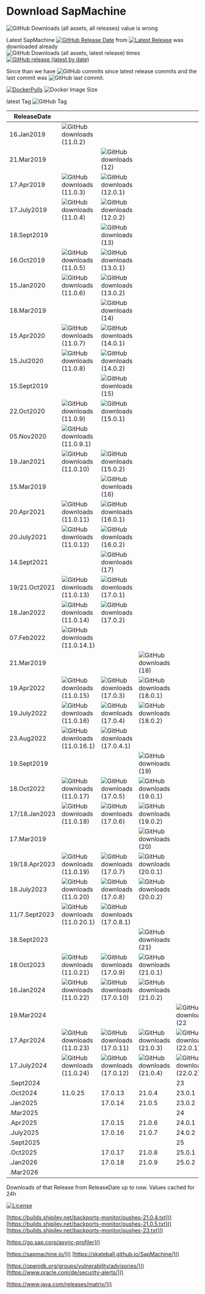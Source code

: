 # Download SapMachine

![GitHub Downloads (all assets, all releases)](https://img.shields.io/github/downloads/sap/sapmachine/total?cacheSeconds=90000) value is wrong

Latest SapMachine [![GitHub Release Date](https://img.shields.io/github/release-date/sap/sapmachine?cacheSeconds=90000)](https://github.com/sap/sapmachine/releases/latest) from  [![Latest Release](https://img.shields.io/github/release/sap/sapmachine.svg?cacheSeconds=90000)](https://github.com/sap/sapmachine/releases/latest) was downloaded already  
![GitHub Downloads (all assets, latest release)](https://img.shields.io/github/downloads/sap/sapmachine/latest/total?cacheSeconds=90000) times
[![GitHub release (latest by date)](https://img.shields.io/github/downloads/sap/sapmachine/latest/total?label=Downloads%20of%20Latest%20Release&cacheSeconds=90000)](https://sap.github.io/SapMachine/#download) 

Since than we have ![GitHub commits since latest release](https://img.shields.io/github/commits-since/sap/sapmachine/latest) commits and the last commit was ![GitHub last commit](https://img.shields.io/github/last-commit/sap/sapmachine).

[![DockerPulls](https://img.shields.io/docker/pulls/_/sapmachine?label=Docker%20Image%20Pulls&cacheSeconds=90000)](https://hub.docker.com/_/sapmachine)
![Docker Image Size](https://img.shields.io/docker/image-size/_/sapmachine?label=Docker%20Image%20Size&cacheSeconds=90000)



latest Tag ![GitHub Tag](https://img.shields.io/github/v/tag/sap/sapmachine?cacheSeconds=90000)



| ReleaseDate |         |         |         |         |         |         |
|-------------|---------|---------|---------|---------|---------|---------|
| 16.Jan2019  | ![GitHub downloads (11.0.2)](https://img.shields.io/github/downloads/sap/sapmachine/sapmachine-11.0.2/total?label=11.0.2&color=white&cacheSeconds=90000)   |         |         |         |         |         |
| 21.Mar2019  |         | ![GitHub downloads (12)](https://img.shields.io/github/downloads/sap/sapmachine/sapmachine-12/total?label=12&color=white&cacheSeconds=90000)  |         |         |         |         |
| 17.Apr2019  | ![GitHub downloads (11.0.3)](https://img.shields.io/github/downloads/sap/sapmachine/sapmachine-11.0.3/total?label=11.0.3&color=darkgreen&cacheSeconds=90000)   | ![GitHub downloads (12.0.1)](https://img.shields.io/github/downloads/sap/sapmachine/sapmachine-12.0.1/total?label=12.0.1&color=yellow&cacheSeconds=90000) |         |         |         |         |
| 17.July2019 | ![GitHub downloads (11.0.4)](https://img.shields.io/github/downloads/sap/sapmachine/sapmachine-11.0.4/total?label=11.0.4&color=darkgreen&cacheSeconds=90000)   | ![GitHub downloads (12.0.2)](https://img.shields.io/github/downloads/sap/sapmachine/sapmachine-12.0.2/total?label=12.0.2&color=yellow&cacheSeconds=90000) |         |         |         |         |
| 18.Sept2019 |         | ![GitHub downloads (13)](https://img.shields.io/github/downloads/sap/sapmachine/sapmachine-13/total?label=13&color=white&cacheSeconds=90000) |         |         |         |         |
| 16.Oct2019  | ![GitHub downloads (11.0.5)](https://img.shields.io/github/downloads/sap/sapmachine/sapmachine-11.0.5/total?label=11.0.5&color=darkgreen&cacheSeconds=90000)   | ![GitHub downloads (13.0.1)](https://img.shields.io/github/downloads/sap/sapmachine/sapmachine-13.0.1/total?label=13.0.1&color=yellow&cacheSeconds=90000) |         |         |         |         |
| 15.Jan2020  | ![GitHub downloads (11.0.6)](https://img.shields.io/github/downloads/sap/sapmachine/sapmachine-11.0.6/total?label=11.0.6&color=darkgreen&cacheSeconds=90000)   | ![GitHub downloads (13.0.2)](https://img.shields.io/github/downloads/sap/sapmachine/sapmachine-13.0.2/total?label=13.0.2&color=yellow&cacheSeconds=90000) |         |         |         |         |
| 18.Mar2019  |         | ![GitHub downloads (14)](https://img.shields.io/github/downloads/sap/sapmachine/sapmachine-14/total?label=14&color=white&cacheSeconds=90000)  |         |         |         |         |
| 15.Apr2020  | ![GitHub downloads (11.0.7)](https://img.shields.io/github/downloads/sap/sapmachine/sapmachine-11.0.7/total?label=11.0.7&color=darkgreen&cacheSeconds=90000)   | ![GitHub downloads (14.0.1)](https://img.shields.io/github/downloads/sap/sapmachine/sapmachine-14.0.1/total?label=14.0.1&color=yellow&cacheSeconds=90000) |         |         |         |         |
| 15.Jul2020  | ![GitHub downloads (11.0.8)](https://img.shields.io/github/downloads/sap/sapmachine/sapmachine-11.0.8/total?label=11.0.8&color=darkgreen&cacheSeconds=90000)   | ![GitHub downloads (14.0.2)](https://img.shields.io/github/downloads/sap/sapmachine/sapmachine-14.0.2/total?label=14.0.2&color=yellow&cacheSeconds=90000) |         |         |         |         |
| 15.Sept2019 |         | ![GitHub downloads (15)](https://img.shields.io/github/downloads/sap/sapmachine/sapmachine-15/total?label=15&color=white&cacheSeconds=90000) |         |         |         |         |
| 22.Oct2020  | ![GitHub downloads (11.0.9)](https://img.shields.io/github/downloads/sap/sapmachine/sapmachine-11.0.9/total?label=11.0.9&color=white&cacheSeconds=90000)   | ![GitHub downloads (15.0.1)](https://img.shields.io/github/downloads/sap/sapmachine/sapmachine-15.0.1/total?label=15.0.1&color=yellow&cacheSeconds=90000) |         |         |         |         |
| 05.Nov2020  | ![GitHub downloads (11.0.9.1)](https://img.shields.io/github/downloads/sap/sapmachine/sapmachine-11.0.9.1/total?label=11.0.9.1&color=darkgreen&cacheSeconds=90000)  |         |         |         |         |         |
| 19.Jan2021  | ![GitHub downloads (11.0.10)](https://img.shields.io/github/downloads/sap/sapmachine/sapmachine-11.0.10/total?label=11.0.10&color=darkgreen&cacheSeconds=90000) | ![GitHub downloads (15.0.2)](https://img.shields.io/github/downloads/sap/sapmachine/sapmachine-15.0.2/total?label=15.0.2&color=yellow&cacheSeconds=90000) |         |         |         |         |
| 15.Mar2019  |         | ![GitHub downloads (16)](https://img.shields.io/github/downloads/sap/sapmachine/sapmachine-16/total?label=16&color=white&cacheSeconds=90000)  |         |         |         |         |
| 20.Apr2021  | ![GitHub downloads (11.0.11)](https://img.shields.io/github/downloads/sap/sapmachine/sapmachine-11.0.11/total?label=11.0.11&color=darkgreen&cacheSeconds=90000) | ![GitHub downloads (16.0.1)](https://img.shields.io/github/downloads/sap/sapmachine/sapmachine-16.0.1/total?label=16.0.1&color=yellow&cacheSeconds=90000) |         |         |         |         |
| 20.July2021 | ![GitHub downloads (11.0.12)](https://img.shields.io/github/downloads/sap/sapmachine/sapmachine-11.0.12/total?label=11.0.12&color=darkgreen&cacheSeconds=90000) | ![GitHub downloads (16.0.2)](https://img.shields.io/github/downloads/sap/sapmachine/sapmachine-16.0.2/total?label=16.0.2&color=yellow&cacheSeconds=90000) |         |         |         |         |
| 14.Sept2021 |         | ![GitHub downloads (17)](https://img.shields.io/github/downloads/sap/sapmachine/sapmachine-17/total?label=17&color=white&cacheSeconds=90000)  |         |         |         |         |
| 19/21.Oct2021  | ![GitHub downloads (11.0.13)](https://img.shields.io/github/downloads/sap/sapmachine/sapmachine-11.0.13/total?label=11.0.13&color=darkgreen&cacheSeconds=90000) | ![GitHub downloads (17.0.1)](https://img.shields.io/github/downloads/sap/sapmachine/sapmachine-17.0.1/total?label=17.0.1&color=darkgreen&cacheSeconds=90000)  |         |         |         |         |
| 18.Jan2022  | ![GitHub downloads (11.0.14)](https://img.shields.io/github/downloads/sap/sapmachine/sapmachine-11.0.14/total?label=11.0.14&color=white&cacheSeconds=90000) | ![GitHub downloads (17.0.2)](https://img.shields.io/github/downloads/sap/sapmachine/sapmachine-17.0.2/total?label=17.0.2&color=darkgreen&cacheSeconds=90000)  |         |         |         |         |
| 07.Feb2022  | ![GitHub downloads (11.0.14.1)](https://img.shields.io/github/downloads/sap/sapmachine/sapmachine-11.0.14.1/total?label=11.0.14.1&color=darkgreen&cacheSeconds=90000)  |         |         |         |         |         |
| 21.Mar2019  |         |         | ![GitHub downloads (18)](https://img.shields.io/github/downloads/sap/sapmachine/sapmachine-18/total?label=18&color=white&cacheSeconds=90000)   |         |         |         |
| 19.Apr2022  | ![GitHub downloads (11.0.15)](https://img.shields.io/github/downloads/sap/sapmachine/sapmachine-11.0.15/total?label=11.0.15&color=darkgreen&cacheSeconds=90000) | ![GitHub downloads (17.0.3)](https://img.shields.io/github/downloads/sap/sapmachine/sapmachine-17.0.3/total?label=17.0.3&color=darkgreen&cacheSeconds=90000)  | ![GitHub downloads (18.0.1)](https://img.shields.io/github/downloads/sap/sapmachine/sapmachine-18.0.1/total?label=18.0.1&color=yellow&cacheSeconds=90000)        |         |         |         |
| 19.July2022 | ![GitHub downloads (11.0.16)](https://img.shields.io/github/downloads/sap/sapmachine/sapmachine-11.0.16/total?label=11.0.16&color=white&cacheSeconds=90000) | ![GitHub downloads (17.0.4)](https://img.shields.io/github/downloads/sap/sapmachine/sapmachine-17.0.4/total?label=17.0.4&color=white&cacheSeconds=90000)  | ![GitHub downloads (18.0.2)](https://img.shields.io/github/downloads/sap/sapmachine/sapmachine-18.0.2/total?label=18.0.2&color=yellow&cacheSeconds=90000)        |         |         |         |
| 23.Aug2022  | ![GitHub downloads (11.0.16.1)](https://img.shields.io/github/downloads/sap/sapmachine/sapmachine-11.0.16.1/total?label=11.0.16.1&color=darkgreen&cacheSeconds=90000)  | ![GitHub downloads (17.0.4.1)](https://img.shields.io/github/downloads/sap/sapmachine/sapmachine-17.0.4.1/total?label=17.0.4.1&color=darkgreen&cacheSeconds=90000) |         |         |         |         |
| 19.Sept2019 |         |         | ![GitHub downloads (19)](https://img.shields.io/github/downloads/sap/sapmachine/sapmachine-19/total?label=19&color=white&cacheSeconds=90000)   |         |         |         |
| 18.Oct2022  | ![GitHub downloads (11.0.17)](https://img.shields.io/github/downloads/sap/sapmachine/sapmachine-11.0.17/total?label=11.0.17&color=darkgreen&cacheSeconds=90000) | ![GitHub downloads (17.0.5)](https://img.shields.io/github/downloads/sap/sapmachine/sapmachine-17.0.5/total?label=17.0.5&color=darkgreen&cacheSeconds=90000)  | ![GitHub downloads (19.0.1)](https://img.shields.io/github/downloads/sap/sapmachine/sapmachine-19.0.1/total?label=19.0.1&color=yellow&cacheSeconds=90000)        |         |         |         |
| 17/18.Jan2023  | ![GitHub downloads (11.0.18)](https://img.shields.io/github/downloads/sap/sapmachine/sapmachine-11.0.18/total?label=11.0.18&color=darkgreen&cacheSeconds=90000) | ![GitHub downloads (17.0.6)](https://img.shields.io/github/downloads/sap/sapmachine/sapmachine-17.0.6/total?label=17.0.6&color=darkgreen&cacheSeconds=90000)  | ![GitHub downloads (19.0.2)](https://img.shields.io/github/downloads/sap/sapmachine/sapmachine-19.0.2/total?label=19.0.2&color=yellow&cacheSeconds=90000)        |         |         |         |
| 17.Mar2019  |         |         | ![GitHub downloads (20)](https://img.shields.io/github/downloads/sap/sapmachine/sapmachine-20/total?label=20&color=white&cacheSeconds=90000)   |         |         |         |
| 19/18.Apr2023  | ![GitHub downloads (11.0.19)](https://img.shields.io/github/downloads/sap/sapmachine/sapmachine-11.0.19/total?label=11.0.19&color=darkgreen&cacheSeconds=90000) | ![GitHub downloads (17.0.7)](https://img.shields.io/github/downloads/sap/sapmachine/sapmachine-17.0.7/total?label=17.0.7&color=darkgreen&cacheSeconds=90000)  | ![GitHub downloads (20.0.1)](https://img.shields.io/github/downloads/sap/sapmachine/sapmachine-20.0.1/total?label=20.0.1&color=yellow&cacheSeconds=90000)       |         |         |         |
| 18.July2023 | ![GitHub downloads (11.0.20)](https://img.shields.io/github/downloads/sap/sapmachine/sapmachine-11.0.20/total?label=11.0.20&color=darkgreen&cacheSeconds=90000) | ![GitHub downloads (17.0.8)](https://img.shields.io/github/downloads/sap/sapmachine/sapmachine-17.0.8/total?label=17.0.8&color=darkgreen&cacheSeconds=90000)  | ![GitHub downloads (20.0.2)](https://img.shields.io/github/downloads/sap/sapmachine/sapmachine-20.0.2/total?label=20.0.2&color=yellow&cacheSeconds=90000)        |         |         |         |
| 11/7.Sept2023 | ![GitHub downloads (11.0.20.1)](https://img.shields.io/github/downloads/sap/sapmachine/sapmachine-11.0.20.1/total?label=11.0.20.1&color=darkgreen&cacheSeconds=90000)  | ![GitHub downloads (17.0.8.1)](https://img.shields.io/github/downloads/sap/sapmachine/sapmachine-17.0.8.1/total?label=17.0.8.1&color=darkgreen&cacheSeconds=90000) |         |         |         |         |
| 18.Sept2023 |         |         | ![GitHub downloads (21)](https://img.shields.io/github/downloads/sap/sapmachine/sapmachine-21/total?label=21&color=white&cacheSeconds=90000)      |         |         |         |
| 18.Oct2023  | ![GitHub downloads (11.0.21)](https://img.shields.io/github/downloads/sap/sapmachine/sapmachine-11.0.21/total?label=11.0.21&color=darkgreen&cacheSeconds=90000) | ![GitHub downloads (17.0.9)](https://img.shields.io/github/downloads/sap/sapmachine/sapmachine-17.0.9/total?label=17.0.9&color=darkgreen&cacheSeconds=90000)  | ![GitHub downloads (21.0.1)](https://img.shields.io/github/downloads/sap/sapmachine/sapmachine-21.0.1/total?label=21.0.1&color=darkgreen&cacheSeconds=90000)  |         |         |         |
| 16.Jan2024  | ![GitHub downloads (11.0.22)](https://img.shields.io/github/downloads/sap/sapmachine/sapmachine-11.0.22/total?label=11.0.22&color=darkgreen&cacheSeconds=90000) | ![GitHub downloads (17.0.10)](https://img.shields.io/github/downloads/sap/sapmachine/sapmachine-17.0.10/total?label=17.0.10&color=darkgreen&cacheSeconds=90000) | ![GitHub downloads (21.0.2)](https://img.shields.io/github/downloads/sap/sapmachine/sapmachine-21.0.2/total?label=21.0.2&color=darkgreen&cacheSeconds=90000)  |         |         |         |
| 19.Mar2024  |         |         |         | ![GitHub downloads (22](https://img.shields.io/github/downloads/sap/sapmachine/sapmachine-22/total?label=22&color=white&cacheSeconds=90000)      |         |         |
| 17.Apr2024  | ![GitHub downloads (11.0.23)](https://img.shields.io/github/downloads/sap/sapmachine/sapmachine-11.0.23/total?label=11.0.23&color=darkgreen&cacheSeconds=90000) | ![GitHub downloads (17.0.11)](https://img.shields.io/github/downloads/sap/sapmachine/sapmachine-17.0.11/total?label=17.0.11&color=darkgreen&cacheSeconds=90000) | ![GitHub downloads (21.0.3)](https://img.shields.io/github/downloads/sap/sapmachine/sapmachine-21.0.3/total?label=21.0.3&color=darkgreen&cacheSeconds=90000)  | ![GitHub downloads (22.0.1)](https://img.shields.io/github/downloads/sap/sapmachine/sapmachine-22.0.1/total?label=22.0.1&color=yellow&cacheSeconds=90000)  |         |         |
| 17.July2024 | ![GitHub downloads (11.0.24)](https://img.shields.io/github/downloads/sap/sapmachine/sapmachine-11.0.24/total?label=11.0.24&color=darkgreen&cacheSeconds=90000) | ![GitHub downloads (17.0.12)](https://img.shields.io/github/downloads/sap/sapmachine/sapmachine-17.0.12/total?label=17.0.12&color=darkgreen&cacheSeconds=90000) | ![GitHub downloads (21.0.4)](https://img.shields.io/github/downloads/sap/sapmachine/sapmachine-21.0.4/total?label=21.0.4&color=darkgreen&cacheSeconds=90000)  | ![GitHub downloads (22.0.2)](https://img.shields.io/github/downloads/sap/sapmachine/sapmachine-22.0.2/total?label=22.0.2&color=yellow&cacheSeconds=90000)  |         |         |
|   .Sept2024 |         |         |         | 23      |         |         |
|   .Oct2024  | 11.0.25 | 17.0.13 | 21.0.4  | 23.0.1  |         |         |
|   .Jan2025  |         | 17.0.14 | 21.0.5  | 23.0.2  |         |         |
|   .Mar2025  |         |         |         | 24      |         |         |
|   .Apr2025  |         | 17.0.15 | 21.0.6  | 24.0.1  |         |         |
|   .July2025 |         | 17.0.16 | 21.0.7  | 24.0.2  |         |         |
|   .Sept2025 |         |         |         | 25      |         |         |
|   .Oct2025  |         | 17.0.17 | 21.0.8  | 25.0.1  |         |         |
|   .Jan2026  |         | 17.0.18 | 21.0.9  | 25.0.2  |         |         |
|   .Mar2026  |         |         |         |         | 26      |         |

Downloads of that Release from ReleaseDate up to now.
Values cached for 24h

[![License](https://img.shields.io/github/license/sap/sapmachine.svg?cacheSeconds=90000)](https://github.com/sap/sapmachine/blob/master/LICENSE)


[https://builds.shipilev.net/backports-monitor/pushes-21.0.4.txt]() <br>
[https://builds.shipilev.net/backports-monitor/pushes-21.0.5.txt]() <br>
[https://builds.shipilev.net/backports-monitor/pushes-23.txt]()

[https://go.sap.corp/async-profiler]()

[https://sapmachine.io/]()
[https://skateball.github.io/SapMachine/]()

[https://openjdk.org/groups/vulnerability/advisories/]() <br>
[https://www.oracle.com/de/security-alerts/]()

[https://www.java.com/releases/matrix/]()

